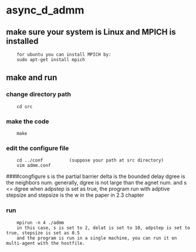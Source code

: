 # async_d_admm
## make sure your system is Linux and MPICH is installed
		for ubuntu you can install MPICH by:
		sudo apt-get install mpich
## make and run
### change directory path
		cd src
### make the code
		make
### edit the configure file
		cd ../conf			(suppose your path at src directory)
		vim admm.conf
####congfigure
			s is the partial barrier
			delta is the bounded delay
			dgree is the neighbors num. generally, dgree is not large than the agnet num. and s <= dgree
			when adpstep is set as true, the program run with adptive stepsize
			and stepsize is the w in the paper in 2.3 chapter 
### run
		mpirun -n 4 ./admm
		in this case, s is set to 2, delat is set to 10, adpstep is set to true, stepsize is set as 0.5
		and the program is run in a single machine, you can run it on multi-agent with the hostfile.




